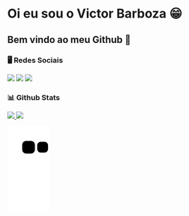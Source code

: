 # Oi eu sou o Victor Barboza 😁
## Bem vindo ao meu Github 👋
### 🖥️ Redes Sociais

<div>
<a href="https://www.instagram.com/victor_barboza_" target="_blank"><img src="https://img.shields.io/badge/-Instagram-%23E4405F?style=for-the-badge&logo=instagram&logoColor=white" target="_blank"></a>
<a href="https://www.linkedin.com/in/victor-barboza-828259189/" target="_blank"><img src="https://img.shields.io/badge/-LinkedIn-%230077B5?style=for-the-badge&logo=linkedin&logoColor=white" target="_blank"></a> 
<a href = "mailto:vmoraesbarboza2703@gmail.com"><img src="https://img.shields.io/badge/-Gmail-%23333?style=for-the-badge&logo=gmail&logoColor=white" target="_blank"></a>
</div>


### 📊 Github Stats
<div>
<a href="https://github.com/mercurialbr">

<img height="170em" src="https://github-readme-stats.vercel.app/api?username=mercurialbr&show_icons=true&theme=dracula&include_all_commits=true&count_private=true"/> <img height="170em" src="https://github-readme-stats.vercel.app/api/top-langs/?username=mercurialbr&layout=compact&langs_count=7&theme=dracula"/>
</div>

 ![Snake animation](https://github.com/mercurialbr/mercurialbr/blob/output/github-contribution-grid-snake.svg)
 </div>
